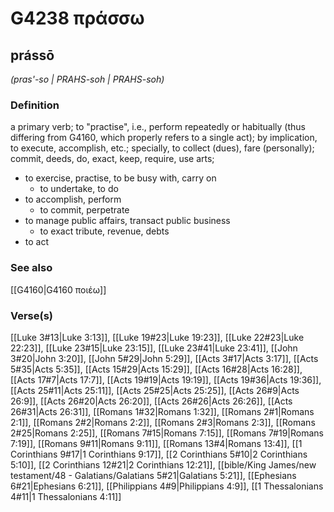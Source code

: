 # G4238 πράσσω

## prássō

_(pras'-so | PRAHS-soh | PRAHS-soh)_

### Definition

a primary verb; to "practise", i.e., perform repeatedly or habitually (thus differing from G4160, which properly refers to a single act); by implication, to execute, accomplish, etc.; specially, to collect (dues), fare (personally); commit, deeds, do, exact, keep, require, use arts; 

- to exercise, practise, to be busy with, carry on
  - to undertake, to do
- to accomplish, perform
  - to commit, perpetrate
- to manage public affairs, transact public business
  - to exact tribute, revenue, debts
- to act

### See also

[[G4160|G4160 ποιέω]]

### Verse(s)

[[Luke 3#13|Luke 3:13]], [[Luke 19#23|Luke 19:23]], [[Luke 22#23|Luke 22:23]], [[Luke 23#15|Luke 23:15]], [[Luke 23#41|Luke 23:41]], [[John 3#20|John 3:20]], [[John 5#29|John 5:29]], [[Acts 3#17|Acts 3:17]], [[Acts 5#35|Acts 5:35]], [[Acts 15#29|Acts 15:29]], [[Acts 16#28|Acts 16:28]], [[Acts 17#7|Acts 17:7]], [[Acts 19#19|Acts 19:19]], [[Acts 19#36|Acts 19:36]], [[Acts 25#11|Acts 25:11]], [[Acts 25#25|Acts 25:25]], [[Acts 26#9|Acts 26:9]], [[Acts 26#20|Acts 26:20]], [[Acts 26#26|Acts 26:26]], [[Acts 26#31|Acts 26:31]], [[Romans 1#32|Romans 1:32]], [[Romans 2#1|Romans 2:1]], [[Romans 2#2|Romans 2:2]], [[Romans 2#3|Romans 2:3]], [[Romans 2#25|Romans 2:25]], [[Romans 7#15|Romans 7:15]], [[Romans 7#19|Romans 7:19]], [[Romans 9#11|Romans 9:11]], [[Romans 13#4|Romans 13:4]], [[1 Corinthians 9#17|1 Corinthians 9:17]], [[2 Corinthians 5#10|2 Corinthians 5:10]], [[2 Corinthians 12#21|2 Corinthians 12:21]], [[bible/King James/new testament/48 - Galatians/Galatians 5#21|Galatians 5:21]], [[Ephesians 6#21|Ephesians 6:21]], [[Philippians 4#9|Philippians 4:9]], [[1 Thessalonians 4#11|1 Thessalonians 4:11]]